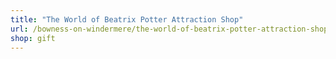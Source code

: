 ```yaml
---
title: "The World of Beatrix Potter Attraction Shop"
url: /bowness-on-windermere/the-world-of-beatrix-potter-attraction-shop/
shop: gift
---
```

